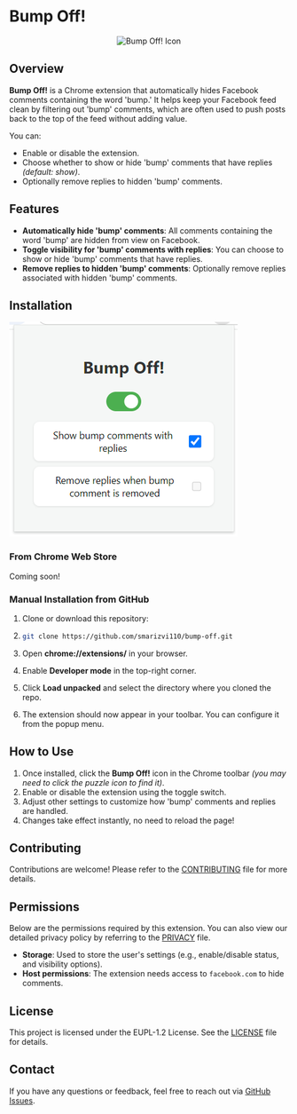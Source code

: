 # Bump Off!

<div align="center">
    <img src="Icons/icon.svg" alt="Bump Off! Icon">
</div>

## Overview

**Bump Off!** is a Chrome extension that automatically hides Facebook comments containing the word 'bump.' It helps keep your Facebook feed clean by filtering out 'bump' comments, which are often used to push posts back to the top of the feed without adding value.

You can:

- Enable or disable the extension.
- Choose whether to show or hide 'bump' comments that have replies *(default: show)*.
- Optionally remove replies to hidden 'bump' comments.

## Features

- **Automatically hide 'bump' comments**: All comments containing the word 'bump' are hidden from view on Facebook.
- **Toggle visibility for 'bump' comments with replies**: You can choose to show or hide 'bump' comments that have replies.
- **Remove replies to hidden 'bump' comments**: Optionally remove replies associated with hidden 'bump' comments.

## Installation

![Bump Off! Screenshot](Screenshots/Screenshot_Settings.png)

### From Chrome Web Store

Coming soon!

### Manual Installation from GitHub

1. Clone or download this repository:
2. 
    ```zsh
    git clone https://github.com/smarizvi110/bump-off.git
    ```

3. Open **chrome://extensions/** in your browser.
4. Enable **Developer mode** in the top-right corner.
5. Click **Load unpacked** and select the directory where you cloned the repo.
6. The extension should now appear in your toolbar. You can configure it from the popup menu.

## How to Use

1. Once installed, click the **Bump Off!** icon in the Chrome toolbar *(you may need to click the puzzle icon to find it)*.
2. Enable or disable the extension using the toggle switch.
3. Adjust other settings to customize how 'bump' comments and replies are handled.
4. Changes take effect instantly, no need to reload the page!

## Contributing

Contributions are welcome! Please refer to the [CONTRIBUTING](CONTRIBUTING.md) file for more details.

## Permissions

Below are the permissions required by this extension. You can also view our detailed privacy policy by referring to the [PRIVACY](PRIVACY.md) file. 

- **Storage**: Used to store the user's settings (e.g., enable/disable status, and visibility options).
- **Host permissions**: The extension needs access to `facebook.com` to hide comments.

## License

This project is licensed under the EUPL-1.2 License. See the [LICENSE](LICENSE) file for details.

## Contact

If you have any questions or feedback, feel free to reach out via [GitHub Issues](https://github.com/smarizvi/bump-off/issues).
